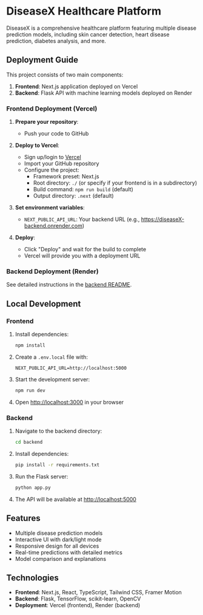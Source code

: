 # DiseaseX Healthcare Platform

DiseaseX is a comprehensive healthcare platform featuring multiple disease prediction models, including skin cancer detection, heart disease prediction, diabetes analysis, and more.

## Deployment Guide

This project consists of two main components:
1. **Frontend**: Next.js application deployed on Vercel
2. **Backend**: Flask API with machine learning models deployed on Render

### Frontend Deployment (Vercel)

1. **Prepare your repository**:
   - Push your code to GitHub

2. **Deploy to Vercel**:
   - Sign up/login to [Vercel](https://vercel.com)
   - Import your GitHub repository
   - Configure the project:
     - Framework preset: Next.js
     - Root directory: `./` (or specify if your frontend is in a subdirectory)
     - Build command: `npm run build` (default)
     - Output directory: `.next` (default)

3. **Set environment variables**:
   - `NEXT_PUBLIC_API_URL`: Your backend URL (e.g., https://diseaseX-backend.onrender.com)

4. **Deploy**:
   - Click "Deploy" and wait for the build to complete
   - Vercel will provide you with a deployment URL

### Backend Deployment (Render)

See detailed instructions in the [backend README](./backend/README.md).

## Local Development

### Frontend

1. Install dependencies:
   ```bash
   npm install
   ```

2. Create a `.env.local` file with:
   ```
   NEXT_PUBLIC_API_URL=http://localhost:5000
   ```

3. Start the development server:
   ```bash
   npm run dev
   ```

4. Open [http://localhost:3000](http://localhost:3000) in your browser

### Backend

1. Navigate to the backend directory:
   ```bash
   cd backend
   ```

2. Install dependencies:
   ```bash
   pip install -r requirements.txt
   ```

3. Run the Flask server:
   ```bash
   python app.py
   ```

4. The API will be available at [http://localhost:5000](http://localhost:5000)

## Features

- Multiple disease prediction models
- Interactive UI with dark/light mode
- Responsive design for all devices
- Real-time predictions with detailed metrics
- Model comparison and explanations

## Technologies

- **Frontend**: Next.js, React, TypeScript, Tailwind CSS, Framer Motion
- **Backend**: Flask, TensorFlow, scikit-learn, OpenCV
- **Deployment**: Vercel (frontend), Render (backend)
